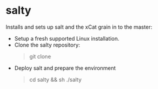 salty
=====

Installs and sets up salt and the xCat grain in to the master:

- Setup a fresh supported Linux installation.
- Clone the salty repository:
  > git clone
- Deploy salt and prepare the environment
  > cd salty && sh ./salty
